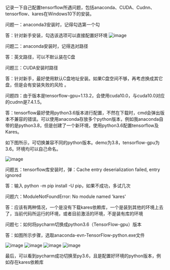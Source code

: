 记录一下自己配置tensorflow所遇问题，包括anaconda、CUDA、Cudnn、tensorflow、kares在Windows10下的安装。

问题一：anaconda3安装时，记得勾选第一个勾 

答：针对新手安装，勾选该选项可以直接配置好环境 
![image](https://user-images.githubusercontent.com/92359626/143460717-993bf7d6-ead1-4bb5-b9f6-5795674450fd.png)

问题二：anaconda安装时，记得选对路径

答：英文路径，可以不默认装在C盘

问题三：CUDA安装时路径

答：针对新手，最好使用默认C盘地址安装。如果C盘空间不够，再考虑换成其它盘，但是会有安装失败的风险 。

问题四：由于版本是tensorflow-gpu=1.13.2，会使用cuda10.0，与cuda10.0对应的cudnn是7.4.1.5。

答：tensorflow最好使用python3.6版本进行配置，不然在下载时，cmd会弹出版本不兼容的错误。可以使用anaconda存放多个python版本，例如我anaconda自带的是python3.8，但是创建了一个新环境，使用python3.6配置tensorflow及Kares。

如下图所示，可切换兼容不同的python版本。demo为3.8，tensorflow-gpu为3.6。环境均可以自己命名。


![image](https://user-images.githubusercontent.com/92359626/143460752-5acfe09c-0f97-4d68-b312-c283a7368f7f.png)

问题五：tensorflow库安装时，弹：Cache entry deserialization failed, entry ignored

答：输入 python -m pip install -U pip，如果不成功，多试几次

问题六：ModuleNotFoundError: No module named 'kares'

答：应该有两种情况，一个是没有下载kares依赖库，一个是装到其他的环境上去了，当前代码所运行的环境，或者目前激活的环境，不是装有库的环境

问题七：如何将pycharm切换成python3.6（TensorFlow-gpu）版本

答：如图所示步骤，选取anaconda-evn-TensorFlow-python.exe文件

![image](https://user-images.githubusercontent.com/92359626/143460787-1d4eaeda-7480-48be-8f22-98c4aa915af2.png)
![image](https://user-images.githubusercontent.com/92359626/143460816-fa0528cb-53f2-430d-a8ce-e3c688108a41.png)
![image](https://user-images.githubusercontent.com/92359626/143460802-5f09484f-461c-46e9-b30c-96d0c54f3e24.png)
![image](https://user-images.githubusercontent.com/92359626/143460832-38ba3d13-b872-4f9d-ad7d-7bccb886a75b.png)

 最后，可以看到pycharm成功切换至py3.6，且是配置好环境的python版本，例如存在kares依赖库

